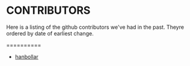 # CONTRIBUTORS

Here is a listing of the github contributors we've had in the past. Theyre ordered by date of earliest change.

==========

* [hanbollar](https://github.com/hanbollar)
